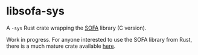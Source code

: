 # libsofa-sys

A `-sys` Rust crate wrapping the [SOFA](http://www.iausofa.org/) library (C
version).

Work in progress. For anyone interested to use the SOFA library from Rust, there
is a much mature crate available [here](https://crates.io/crates/rsofa).
